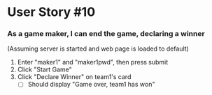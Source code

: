 # User Story #10
### As a game maker, I can end the game, declaring a winner

(Assuming server is started and web page is loaded to default)

1. Enter "maker1" and "maker1pwd", then press submit
2. Click "Start Game"
3. Click "Declare Winner" on team1's card
    +[ ] Should display "Game over, team1 has won"